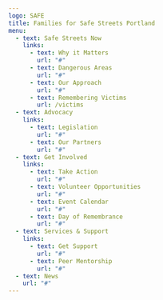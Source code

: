 ```yaml
---
logo: SAFE
title: Families for Safe Streets Portland
menu:
  - text: Safe Streets Now
    links:
      - text: Why it Matters
        url: "#"
      - text: Dangerous Areas
        url: "#"
      - text: Our Approach
        url: "#"
      - text: Remembering Victims
        url: /victims
  - text: Advocacy
    links:
      - text: Legislation
        url: "#"
      - text: Our Partners
        url: "#"
  - text: Get Involved
    links:
      - text: Take Action
        url: "#"
      - text: Volunteer Opportunities
        url: "#"
      - text: Event Calendar
        url: "#"
      - text: Day of Remembrance
        url: "#"
  - text: Services & Support
    links:
      - text: Get Support
        url: "#"
      - text: Peer Mentorship
        url: "#"
  - text: News
    url: "#"
---
```


